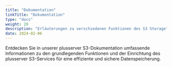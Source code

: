 ```yaml
---
title: "Dokumentation"
linkTitle: "Dokumentation"
type: "docs"
weight: 20
description: "Erläuterungen zu verschiedenen Funktionen des S3 Storage"
date: 2024-02-06
---
```


Entdecken Sie in unserer plusserver S3-Dokumentation umfassende Informationen zu den grundlegenden Funktionen und der Einrichtung des plusserver S3-Services für eine effiziente und sichere Datenspeicherung.
